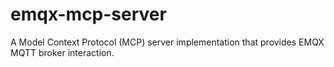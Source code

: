 # emqx-mcp-server
A Model Context Protocol (MCP) server implementation that provides EMQX MQTT broker interaction.
